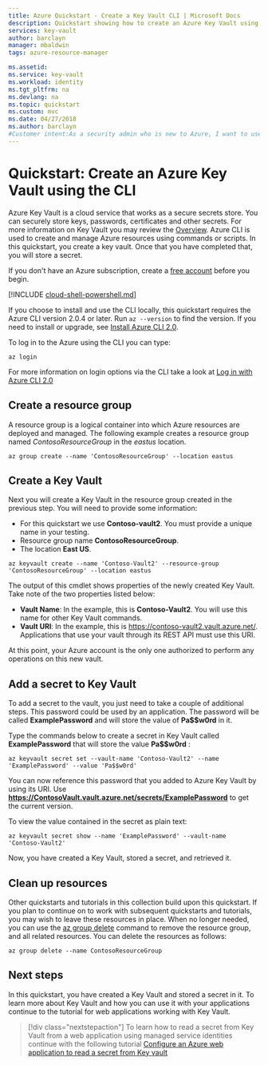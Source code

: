 ```yaml
---
title: Azure Quickstart - Create a Key Vault CLI | Microsoft Docs
description: Quickstart showing how to create an Azure Key Vault using the CLI
services: key-vault
author: barclayn
manager: mbaldwin
tags: azure-resource-manager

ms.assetid: 
ms.service: key-vault
ms.workload: identity
ms.tgt_pltfrm: na
ms.devlang: na
ms.topic: quickstart
ms.custom: mvc
ms.date: 04/27/2018
ms.author: barclayn
#Customer intent:As a security admin who is new to Azure, I want to use Key Vault to securely store keys and passwords in Azure
---
```

# Quickstart: Create an Azure Key Vault using the CLI

Azure Key Vault is a cloud service that works as a secure secrets store. You can securely store keys, passwords, certificates and other secrets. For more information on Key Vault you may review the [Overview](key-vault-overview.md). Azure CLI is used to create and manage Azure resources using commands or scripts. In this quickstart, you create a key vault. Once that you have completed that, you will store a secret.

If you don't have an Azure subscription, create a [free account](https://azure.microsoft.com/free/?WT.mc_id=A261C142F) before you begin.

[!INCLUDE [cloud-shell-powershell.md](../../includes/cloud-shell-try-it.md)]

If you choose to install and use the CLI locally, this quickstart requires the Azure CLI version 2.0.4 or later. Run `az --version` to find the version. If you need to install or upgrade, see [Install Azure CLI 2.0]( /cli/azure/install-azure-cli).

To log in to the Azure using the CLI you can type:

```azurecli
az login
```

For more information on login options via the CLI take a look at [Log in with Azure CLI 2.0](https://docs.microsoft.com/cli/azure/authenticate-azure-cli?view=azure-cli-latest)

## Create a resource group

A resource group is a logical container into which Azure resources are deployed and managed. The following example creates a resource group named *ContosoResourceGroup* in the *eastus* location.

```azurecli
az group create --name 'ContosoResourceGroup' --location eastus
```

## Create a Key Vault

Next you will create a Key Vault in the resource group created in the previous step. You will need to provide some information:

- For this quickstart we use **Contoso-vault2**. You must provide a unique name in your testing.
- Resource group name **ContosoResourceGroup**.
- The location **East US**.

```azurecli
az keyvault create --name 'Contoso-Vault2' --resource-group 'ContosoResourceGroup' --location eastus
```

The output of this cmdlet shows properties of the newly created Key Vault. Take note of the two properties listed below:

- **Vault Name**: In the example, this is **Contoso-Vault2**. You will use this name for other Key Vault commands.
- **Vault URI**: In the example, this is https://contoso-vault2.vault.azure.net/. Applications that use your vault through its REST API must use this URI.

At this point, your Azure account is the only one authorized to perform any operations on this new vault.

## Add a secret to Key Vault

To add a secret to the vault, you just need to take a couple of additional steps. This password could be used by an application. The password will be called **ExamplePassword** and will store the value of **Pa$$w0rd** in it.

Type the commands below to create a secret in Key Vault called **ExamplePassword** that will store the value **Pa$$w0rd** :

```azurecli
az keyvault secret set --vault-name 'Contoso-Vault2' --name 'ExamplePassword' --value 'Pa$$w0rd'
```

You can now reference this password that you added to Azure Key Vault by using its URI. Use **https://ContosoVault.vault.azure.net/secrets/ExamplePassword** to get the current version. 

To view the value contained in the secret as plain text:

```azurecli
az keyvault secret show --name 'ExamplePassword' --vault-name 'Contoso-Vault2'
```

Now, you have created a Key Vault, stored a secret, and retrieved it.

## Clean up resources

Other quickstarts and tutorials in this collection build upon this quickstart. If you plan to continue on to work with subsequent quickstarts and tutorials, you may wish to leave these resources in place.
When no longer needed, you can use the [az group delete](/cli/azure/group#delete) command to remove the resource group, and all related resources. You can delete the resources as follows:

```azurecli
az group delete --name ContosoResourceGroup
```

## Next steps

In this quickstart, you have created a Key Vault and stored a secret in it. To learn more about Key Vault and how you can use it with your applications continue to the tutorial for web applications working with Key Vault.

> [!div class="nextstepaction"]
> To learn how to read a secret from Key Vault from a web application using managed service identities continue with the following tutorial [Configure an Azure web application to read a secret from Key vault](tutorial-web-application-keyvault.md)
